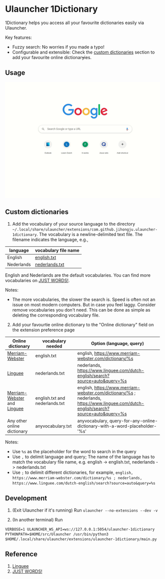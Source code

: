# Ulauncher 1Dictionary

1Dictionary helps you access all your favourite dictionaries easily via Ulauncher. 


Key features:

- Fuzzy search: No worries if you made a typo!
- Configurable and extensible: Check the [custom dictionaries](https://github.com/JihongJu/ulauncher-1dictionary#custom-dictionaries) section to add your favourite online dictionar~~y~~ies.


## Usage

![demo](ulauncher-1dictionary.gif)



## Custom dictionaries

1. Add the vocabulary of your source language to the directory `~/.local/share/ulauncher/extensions/com.github.jihongju.ulauncher-1dictionary`. The vocabulary is a newline-delimited text file. The filename indicates the language, e.g.,

language | vocabulary file name
--- | ---
English | [english.txt](https://github.com/JihongJu/ulauncher-1dictionary/blob/master/english.txt)
Nederlands | [nederlands.txt](https://github.com/JihongJu/ulauncher-1dictionary/blob/master/english.txt)

English and Nederlands are the default vocabularies. You can find more vocabularies on [JUST WORDS!](http://www.gwicks.net/dictionaries.htm).


Notes:

- The more vocabularies, the slower the search is. Speed is often not an issue on most modern computers. But in case you feel laggy. Consider remove vocabularies you don't need. This can be done as simple as deleting the corresponding vocabulary file.



2. Add your favourtie online dictionary to the "Online dictionary" field on the  extension preference page 

Online dictionary | vocabulary needed  |  Option (language, query) 
--- | --- | --- 
[Merriam-Webster](https://www.merriam-webster.com/) | english.txt | english, https://www.merriam-webster.com/dictionary/%s
[Linguee](https://www.linguee.com/)                 | nederlands.txt | nederlands, https://www.linguee.com/dutch-english/search?source=auto&query=%s
 [Merriam-Webster](https://www.merriam-webster.com/) and [Linguee](https://www.linguee.com/) | english.txt and nederlands.txt | english, https://www.merriam-webster.com/dictionary/%s ; nederlands, https://www.linguee.com/dutch-english/search?source=auto&query=%s
Any other online dictionary | anyvocabulary.txt | anyvocabulary, query-for-any-online-dictionary-with-a-word-placeholder-'%s'

Notes:

- Use `%s` as the placeholder for the word to search in the query
- Use `,` to delimit language and query; The name of the language has to match the vocabulary file name, e.g. english -> english.txt, nederlands -> nederlands.txt
- Use `;` to delimit different dictionaries, for example, `english, https://www.merriam-webster.com/dictionary/%s ; nederlands, https://www.linguee.com/dutch-english/search?source=auto&query=%s`


## Development
1. (Exit Ulauncher if it's running) Run
```ulauncher --no-extensions --dev -v```

2. (In another terminal) Run
```
VERBOSE=1 ULAUNCHER_WS_API=ws://127.0.0.1:5054/ulauncher-1dictionary PYTHONPATH=$HOME/src/Ulauncher /usr/bin/python3 $HOME/.local/share/ulauncher/extensions/ulauncher-1dictionary/main.py
```


## Reference

1. [Linguee](https://www.linguee.nl/)
2. [JUST WORDS!](http://www.gwicks.net/dictionaries.htm)

